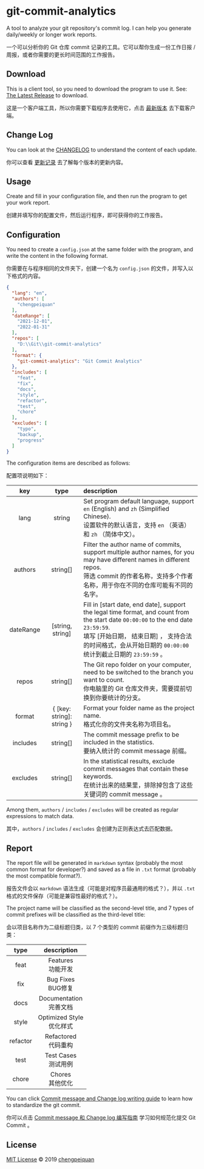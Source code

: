 # git-commit-analytics

A tool to analyze your git repository's commit log. I can help you generate daily/weekly or longer work reports.

一个可以分析你的 Git 仓库 commit 记录的工具。它可以帮你生成一份工作日报 / 周报，或者你需要的更长时间范围的工作报告。

## Download

This is a client tool, so you need to download the program to use it. See: [The Latest Release](https://github.com/analyticsjs/git-commit-analytics/releases/latest) to download.

这是一个客户端工具，所以你需要下载程序去使用它，点击 [最新版本](https://github.com/analyticsjs/git-commit-analytics/releases/latest) 去下载客户端。

## Change Log

You can look at the [CHANGELOG](./CHANGELOG.md) to understand the content of each update. 

你可以查看 [更新记录](./CHANGELOG.md) 去了解每个版本的更新内容。

## Usage

Create and fill in your configuration file, and then run the program to get your work report.

创建并填写你的配置文件，然后运行程序，即可获得你的工作报告。

## Configuration

You need to create a `config.json` at the same folder with the program, and write the content in the following format.

你需要在与程序相同的文件夹下，创建一个名为 `config.json` 的文件，并写入以下格式的内容。

```json
{
  "lang": "en",
  "authors": [
    "chengpeiquan"
  ],
  "dateRange": [
    "2021-12-01",
    "2022-01-31"
  ],
  "repos": [
    "D:\\Git\\git-commit-analytics"
  ],
  "format": {
    "git-commit-analytics": "Git Commit Analytics"
  },
  "includes": [
    "feat",
    "fix",
    "docs",
    "style",
    "refactor",
    "test",
    "chore"
  ],
  "excludes": [
    "typo",
    "backup",
    "progress"
  ]
}
```

The configuration items are described as follows:

配置项说明如下：

key|type|description
:-:|:-:|:--
lang|string|Set program default language, support `en` (English) and `zh` (Simplified Chinese).<br>设置软件的默认语言，支持 `en` （英语）和 `zh` （简体中文）。
authors|string[]|Filter the author name of commits, support multiple author names, for you may have different names in different repos.<br>筛选 commit 的作者名称，支持多个作者名称，用于你在不同的仓库可能有不同的名字。
dateRange|[string, string]|Fill in [start date, end date], support the legal time format, and count from the start date `00:00:00` to the end date `23:59:59`.<br>填写 [开始日期， 结束日期] ， 支持合法的时间格式，会从开始日期的 `00:00:00` 统计到截止日期的 `23:59:59` 。
repos|string[]|The Git repo folder on your computer, need to be switched to the branch you want to count.<br>你电脑里的 Git 仓库文件夹，需要提前切换到你要统计的分支。
format|{ [key: string]: string }|Format your folder name as the project name.<br>格式化你的文件夹名称为项目名。
includes|string[]|The commit message prefix to be included in the statistics.<br>要纳入统计的 commit message 前缀。
excludes|string[]|In the statistical results, exclude commit messages that contain these keywords.<br>在统计出来的结果里，排除掉包含了这些关键词的 commit message 。

Among them, `authors` / `includes` / `excludes` will be created as regular expressions to match data.

其中，`authors` / `includes` / `excludes` 会创建为正则表达式去匹配数据。

## Report

The report file will be generated in `markdown` syntax (probably the most common format for developer?) and saved as a file in `.txt` format (probably the most compatible format?).

报告文件会以 `markdown` 语法生成（可能是对程序员最通用的格式？），并以 `.txt` 格式的文件保存（可能是兼容性最好的格式？）。

The project name will be classified as the second-level title, and 7 types of commit prefixes will be classified as the third-level title:

会以项目名称作为二级标题归类，以 7 个类型的 commit 前缀作为三级标题归类：

type|description
:-:|:-:
feat|Features<br>功能开发
fix|Bug Fixes<br>BUG修复
docs|Documentation<br>完善文档
style|Optimized Style<br>优化样式
refactor|Refactored<br>代码重构
test|Test Cases<br>测试用例
chore|Chores<br>其他优化

You can click [Commit message and Change log writing guide](https://www.ruanyifeng.com/blog/2016/01/commit_message_change_log.html) to learn how to standardize the git commit.

你可以点击 [Commit message 和 Change log 编写指南](https://www.ruanyifeng.com/blog/2016/01/commit_message_change_log.html) 学习如何规范化提交 Git Commit 。

## License

[MIT License](./LICENSE) © 2019 [chengpeiquan](https://github.com/chengpeiquan)
